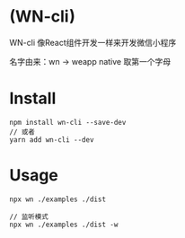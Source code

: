 # **(WN-cli)**

WN-cli 像React组件开发一样来开发微信小程序

名字由来：wn -> weapp native 取第一个字母

# Install

```
npm install wn-cli --save-dev
// 或者
yarn add wn-cli --dev
```

# Usage

```
npx wn ./examples ./dist

// 监听模式
npx wn ./examples ./dist -w
```
